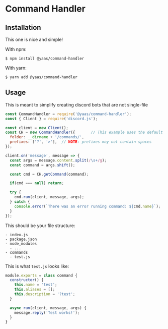 # Command Handler

## Installation
This one is nice and simple!

With npm:
```
$ npm install @yaas/command-handler
```
With yarn:
```
$ yarn add @yaas/command-handler
```
## Usage
This is meant to simplify creating discord bots that are not single-file
```js
const CommandHandler = require('@yaas/command-handler');
const { Client } = require('discord.js');

const client = new Client();
const CH = new CommandHandler({       // This example uses the default path in the config.
  folder: __dirname + '/commands/',
  prefixes: ['?', '>'],  // NOTE: prefixes may not contain spaces
});

client.on('message', message => {
  const args = message.content.split(/\s+/g);
  const command = args.shift();

  const cmd = CH.getCommand(command);

  if(cmd === null) return;

  try {
    cmd.run(client, message, args);
  } catch {
    console.error(`There was an error running command: ${cmd.name}`);
  }
});
```

This should be your file structure:
```
- index.js
- package.json
- node_modules
  - ...
- commands
  - test.js
```

This is what `test.js` looks like:
```js
module.exports = class command {
  constructor() {
    this.name = 'test';
    this.aliases = [];
    this.description = '?test';
  }

  async run(client, message, args) {
    message.reply('Test works!');
  }
}
```